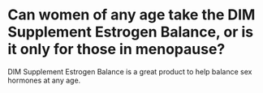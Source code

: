 # Can women of any age take the DIM Supplement Estrogen Balance, or is it only for those in menopause?

DIM Supplement Estrogen Balance is a great product to help balance sex hormones at any age.